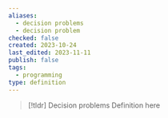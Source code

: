 ```yaml
---
aliases:
  - decision problems
  - decision problem
checked: false
created: 2023-10-24
last_edited: 2023-11-11
publish: false
tags:
  - programming
type: definition
---
```

>[!tldr] Decision problems
>Definition here

